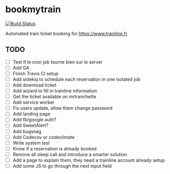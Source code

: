 # bookmytrain
[![Build Status](https://travis-ci.org/goldenson/bookmytrain.svg?branch=master)](https://travis-ci.org/Goldenson/bookmytrain)

Automated train ticket booking for https://www.trainline.fr

## TODO

- [ ] Test if le cron job tourne bien sur le server
- [ ] Add GA
- [ ] Finish Travis CI setup
- [ ] Add sidekiq to schedule each reservation in one isolated job
- [ ] Add download ticket
- [ ] Add wizard to fill in trainline information
- [ ] Get the ticket available on mrtranchette
- [ ] Add service worker
- [ ] Fix users update, allow them change password
- [ ] Add landing page
- [ ] Add fb/google auth?
- [ ] Add SweetAlert?
- [ ] Add bugsnag
- [ ] Add Codecov or codeclimate
- [ ] Write system test
- [ ] Know if a reservation is already booked
- [ ] Remove all sleep call and introduce a smarter solution
- [ ] Add a page to explain them, they need a trainline account already setup
- [ ] Add some JS to go through the next input field
